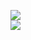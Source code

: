 [![](https://img.shields.io/badge/Made%20With-Github%20Spray-lightgrey.svg?style=for-the-badge&logo=github)](https://github.com/Annihil/github-spray#7074)  
[![](https://i.imgur.com/2DrTn0Z.gif)](https://github.com/Annihil/github-spray)
